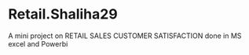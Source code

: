 # Retail.Shaliha29
A mini project on RETAIL SALES CUSTOMER SATISFACTION done in MS excel and Powerbi
